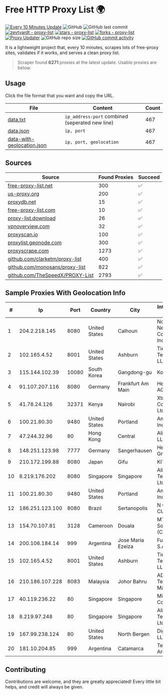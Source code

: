 
# Free HTTP Proxy List 🌍

[![Every 10 Minutes Update](https://github.com/mertguvencli/http-proxy-list/actions/workflows/main.yml/badge.svg?branch=main)](https://github.com/mertguvencli/http-proxy-list/actions/workflows/main.yml)
![GitHub](https://img.shields.io/github/license/mertguvencli/http-proxy-list)
![GitHub last commit](https://img.shields.io/github/last-commit/mertguvencli/http-proxy-list)
[![zevtyardt - proxy-list](https://img.shields.io/static/v1?label=zevtyardt&message=proxy-list&color=blue&logo=github)](https://github.com/zevtyardt/proxy-list "Go to GitHub repo")
[![stars - proxy-list](https://img.shields.io/github/stars/zevtyardt/proxy-list?style=social)](https://github.com/zevtyardt/proxy-list)
[![forks - proxy-list](https://img.shields.io/github/forks/zevtyardt/proxy-list?style=social)](https://github.com/zevtyardt/proxy-list)
[![Proxy Updater](https://github.com/zevtyardt/proxy-list/workflows/Proxy%20Updater/badge.svg)](https://github.com/zevtyardt/proxy-list/actions?query=workflow:"Proxy+Updater")
![GitHub repo size](https://img.shields.io/github/repo-size/zevtyardt/proxy-list)
[![GitHub commit activity](https://img.shields.io/github/commit-activity/m/zevtyardt/proxy-list?logo=commits)](https://github.com/zevtyardt/proxy-list/commits/main)

It is a lightweight project that, every 10 minutes, scrapes lots of free-proxy sites, validates if it works, and serves a clean proxy list.

> Scraper found **6271** proxies at the latest update. Usable proxies are below.

## Usage

Click the file format that you want and copy the URL.

|File|Content|Count|
|----|-------|-----|
|[data.txt](https://raw.githubusercontent.com/mertguvencli/http-proxy-list/main/proxy-list/data.txt)|`ip_address:port` combined (seperated new line)|467|
|[data.json](https://raw.githubusercontent.com/mertguvencli/http-proxy-list/main/proxy-list/data.json)|`ip, port`|467|
|[data-with-geolocation.json](https://raw.githubusercontent.com/mertguvencli/http-proxy-list/main/proxy-list/data-with-geolocation.json)|`ip, port, geolocation`|467|

## Sources

|Source|Found Proxies|Succeed|
|------|-------------|-------|
|[free-proxy-list.net](https://free-proxy-list.net)|300|✅|
|[us-proxy.org](https://www.us-proxy.org)|200|✅|
|[proxydb.net](http://proxydb.net)|15|✅|
|[free-proxy-list.com](https://free-proxy-list.com/?page=&port=&type%5B%5D=http&type%5B%5D=https&up_time=0&search=Search)|10|✅|
|[proxy-list.download](https://www.proxy-list.download/HTTP)|26|✅|
|[vpnoverview.com](https://vpnoverview.com/privacy/anonymous-browsing/free-proxy-servers)|32|✅|
|[proxyscan.io](https://www.proxyscan.io)|100|✅|
|[proxylist.geonode.com](https://proxylist.geonode.com/api/proxy-list?limit=300&page=1&sort_by=lastChecked&sort_type=desc&protocols=http,https)|300|✅|
|[proxyscrape.com](https://api.proxyscrape.com/v2/?request=displayproxies&protocol=http&timeout=10000&country=all&ssl=all&anonymity=all)|1273|✅|
|[github.com/clarketm/proxy-list](https://raw.githubusercontent.com/clarketm/proxy-list/master/proxy-list-raw.txt)|400|✅|
|[github.com/monosans/proxy-list](https://raw.githubusercontent.com/monosans/proxy-list/main/proxies/http.txt)|822|✅|
|[github.com/TheSpeedX/PROXY-List](https://raw.githubusercontent.com/TheSpeedX/PROXY-List/master/http.txt)|2793|✅|


## Sample Proxies With Geolocation Info

|#|Ip|Port|Country|City|Internet Service Provider|
|-|--|----|-------|----|-------------------------|
|1|204.2.218.145|8080|United States|Calhoun|North Georgia Network Cooperative, Inc.|
|2|102.165.4.52|8001|United States|Ashburn|Tier.Net Technologies LLC|
|3|115.144.102.39|10080|South Korea|Gangdong-gu|Korea Telecom|
|4|91.107.207.116|8080|Germany|Frankfurt Am Main|Hetzner Online AG|
|5|41.78.24.126|32371|Kenya|Nairobi|Xtranet Communications Ltd|
|6|100.21.80.30|9480|United States|Portland|Amazon.com, Inc.|
|7|47.244.32.96|80|Hong Kong|Central|Alibaba.com LLC|
|8|148.251.123.98|7777|Germany|Sangerhausen|Hetzner Online GmbH|
|9|210.172.199.88|8080|Japan|Gifu|KITAGATA|
|10|8.219.176.202|8080|Singapore|Singapore|Alibaba (US) Technology Co., Ltd.|
|11|100.21.80.30|9480|United States|Portland|Amazon.com, Inc.|
|12|186.251.123.100|8080|Brazil|Sertanopolis|N G B Pires & CIA LTDA|
|13|154.70.107.81|3128|Cameroon|Douala|MTN Network Solutions (Cameroon)|
|14|200.106.184.14|999|Argentina|Jose Maria Ezeiza|Fullnet Solutions S.A.S.|
|15|102.165.4.52|8001|United States|Ashburn|Tier.Net Technologies LLC|
|16|210.186.107.228|8083|Malaysia|Johor Bahru|ADSL Streamyx Telekom Malaysia|
|17|40.119.236.22|80|Singapore|Singapore|Microsoft Corporation|
|18|8.219.97.248|80|Singapore|Singapore|Alibaba (US) Technology Co., Ltd.|
|19|167.99.238.124|80|United States|North Bergen|DigitalOcean, LLC|
|20|181.10.204.85|999|Argentina|Catamarca|Telecom Argentina S.A.|



## Contributing

Contributions are welcome, and they are greatly appreciated! Every
little bit helps, and credit will always be given.

